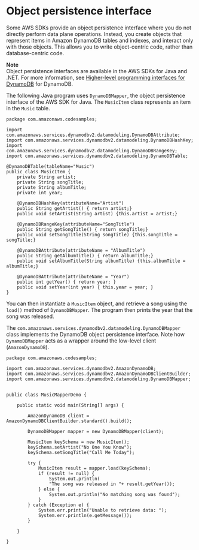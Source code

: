 # Object persistence interface<a name="Programming.SDKs.Interfaces.Mapper"></a>

Some AWS SDKs provide an object persistence interface where you do not directly perform data plane operations\. Instead, you create objects that represent items in Amazon DynamoDB tables and indexes, and interact only with those objects\. This allows you to write object\-centric code, rather than database\-centric code\.

**Note**  
Object persistence interfaces are available in the AWS SDKs for Java and \.NET\. For more information, see [Higher\-level programming interfaces for DynamoDB](HigherLevelInterfaces.md) for DynamoDB\.

The following Java program uses `DynamoDBMapper`, the object persistence interface of the AWS SDK for Java\. The `MusicItem` class represents an item in the `Music` table\.

```
package com.amazonaws.codesamples;

import com.amazonaws.services.dynamodbv2.datamodeling.DynamoDBAttribute;
import com.amazonaws.services.dynamodbv2.datamodeling.DynamoDBHashKey;
import com.amazonaws.services.dynamodbv2.datamodeling.DynamoDBRangeKey;
import com.amazonaws.services.dynamodbv2.datamodeling.DynamoDBTable;

@DynamoDBTable(tableName="Music")
public class MusicItem {
    private String artist;
    private String songTitle;
    private String albumTitle;
    private int year;

    @DynamoDBHashKey(attributeName="Artist")
    public String getArtist() { return artist;}
    public void setArtist(String artist) {this.artist = artist;}

    @DynamoDBRangeKey(attributeName="SongTitle")
    public String getSongTitle() { return songTitle;}
    public void setSongTitle(String songTitle) {this.songTitle = songTitle;}

    @DynamoDBAttribute(attributeName = "AlbumTitle")
    public String getAlbumTitle() { return albumTitle;}
    public void setAlbumTitle(String albumTitle) {this.albumTitle = albumTitle;}

    @DynamoDBAttribute(attributeName = "Year")
    public int getYear() { return year; }
    public void setYear(int year) { this.year = year; }
}
```

You can then instantiate a `MusicItem` object, and retrieve a song using the `load()` method of `DynamoDBMapper`\. The program then prints the year that the song was released\.

The `com.amazonaws.services.dynamodbv2.datamodeling.DynamoDBMapper` class implements the DynamoDB object persistence interface\. Note how `DynamoDBMapper` acts as a wrapper around the low\-level client \(`AmazonDynamoDB`\)\.

```
package com.amazonaws.codesamples;

import com.amazonaws.services.dynamodbv2.AmazonDynamoDB;
import com.amazonaws.services.dynamodbv2.AmazonDynamoDBClientBuilder;
import com.amazonaws.services.dynamodbv2.datamodeling.DynamoDBMapper;


public class MusicMapperDemo {

    public static void main(String[] args) {

        AmazonDynamoDB client = AmazonDynamoDBClientBuilder.standard().build();

        DynamoDBMapper mapper = new DynamoDBMapper(client);

        MusicItem keySchema = new MusicItem();
        keySchema.setArtist("No One You Know");
        keySchema.setSongTitle("Call Me Today");

        try {
            MusicItem result = mapper.load(keySchema);
            if (result != null) {
                System.out.println(
                "The song was released in "+ result.getYear());
            } else {
                System.out.println("No matching song was found");
            }
        } catch (Exception e) {
            System.err.println("Unable to retrieve data: ");
            System.err.println(e.getMessage());
        }

    }

}
```